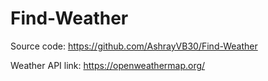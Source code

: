 # Find-Weather

Source code: https://github.com/AshrayVB30/Find-Weather

Weather API link: https://openweathermap.org/
